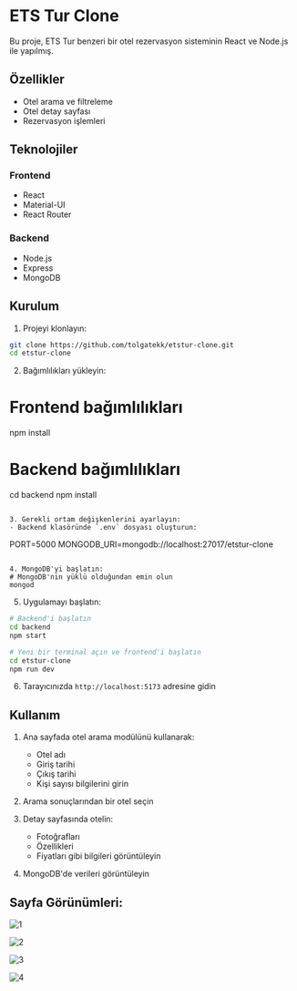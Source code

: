 # ETS Tur Clone

Bu proje, ETS Tur benzeri bir otel rezervasyon sisteminin React ve Node.js ile yapılmış.

## Özellikler

- Otel arama ve filtreleme
- Otel detay sayfası
- Rezervasyon işlemleri

## Teknolojiler

### Frontend
- React
- Material-UI
- React Router

### Backend
- Node.js
- Express
- MongoDB

## Kurulum

1. Projeyi klonlayın:
```bash
git clone https://github.com/tolgatekk/etstur-clone.git
cd etstur-clone
```

2. Bağımlılıkları yükleyin:
   
# Frontend bağımlılıkları
npm install

# Backend bağımlılıkları
cd backend
npm install
```

3. Gerekli ortam değişkenlerini ayarlayın:
- Backend klasöründe `.env` dosyası oluşturun:
```
PORT=5000
MONGODB_URI=mongodb://localhost:27017/etstur-clone
```

4. MongoDB'yi başlatın:
# MongoDB'nin yüklü olduğundan emin olun
mongod
```

5. Uygulamayı başlatın:
```bash
# Backend'i başlatın
cd backend
npm start

# Yeni bir terminal açın ve frontend'i başlatın
cd etstur-clone
npm run dev
```

6. Tarayıcınızda `http://localhost:5173` adresine gidin

## Kullanım

1. Ana sayfada otel arama modülünü kullanarak:
   - Otel adı
   - Giriş tarihi
   - Çıkış tarihi
   - Kişi sayısı
   bilgilerini girin

2. Arama sonuçlarından bir otel seçin

3. Detay sayfasında otelin:
   - Fotoğrafları
   - Özellikleri
   - Fiyatları
   gibi bilgileri görüntüleyin

4. MongoDB'de verileri görüntüleyin

## Sayfa Görünümleri:
![1](https://github.com/user-attachments/assets/79fd2fb9-6ee9-406c-8b92-f9a03bd6ca94)

![2](https://github.com/user-attachments/assets/20a0008f-c80f-4512-91b7-1efede4a652d)

![3](https://github.com/user-attachments/assets/34f1183a-f72a-49e3-81e8-b930684f8f97)

![4](https://github.com/user-attachments/assets/bac57ac5-228e-4ed5-ace2-878307f54a50)




